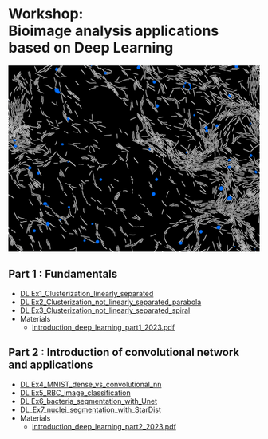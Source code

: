 # Workshop: <br> Bioimage analysis applications based on Deep Learning 

<div class="begin-examples"></div>

<img src="figures/Segmentation_example.png" style="zoom: 50%;" />



## Part 1 : Fundamentals

* [DL Ex1_Clusterization_linearly_separated](https://colab.research.google.com/github/jbfiche/Deep-Learning-formation/blob/master/2023/Ex1_Clusterization_linearly_separated.ipynb)
* [DL Ex2_Clusterization_not_linearly_separated_parabola](https://colab.research.google.com/github/jbfiche/Deep-Learning-formation/blob/master/2023/Ex2_Clusterization_not_linearly_separated_parabola.ipynb)
* [DL Ex3_Clusterization_not_linearly_separated_spiral](https://colab.research.google.com/github/jbfiche/Deep-Learning-formation/blob/master/2023/Ex3_Clusterization_not_linearly_separated_spiral.ipynb)
* Materials
  * [Introduction_deep_learning_part1_2023.pdf](https://github.com/jbfiche/Deep-Learning-formation/raw/master/2023/Introduction_deep_learning_part1_2023.pdf)



## Part 2 : Introduction of convolutional network and applications

* [DL Ex4_MNIST_dense_vs_convolutional_nn](https://colab.research.google.com/github/jbfiche/Deep-Learning-formation/blob/master/2023/Ex4_MNIST_dense_vs_convolutional_nn.ipynb)
* [DL Ex5_RBC_image_classification](https://colab.research.google.com/github/jbfiche/Deep-Learning-formation/blob/master/2023/Ex5_RBC_image_classification.ipynb)
* [DL Ex6_bacteria_segmentation_with_Unet](https://colab.research.google.com/github/jbfiche/Deep-Learning-formation/blob/master/2023/Ex6_bacteria_segmentation_unet.ipynb)
* [DL_Ex7_nuclei_segmentation_with_StarDist](https://colab.research.google.com/github/jbfiche/Deep-Learning-formation/blob/master/2023/Ex7_nuclei_segmentation_stardist.ipynb)
* Materials
  * [Introduction_deep_learning_part2_2023.pdf](https://github.com/jbfiche/Deep-Learning-formation/raw/master/2023/Introduction_deep_learning_part2_2023.pdf)


